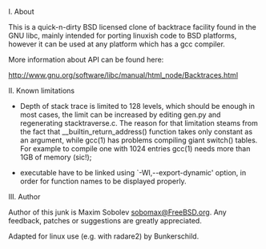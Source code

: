 I. About

This is a quick-n-dirty BSD licensed clone of backtrace facility found
in the GNU libc, mainly intended for porting linuxish code to BSD
platforms, however it can be used at any platform which has a gcc
compiler.

More information about API can be found here:

http://www.gnu.org/software/libc/manual/html_node/Backtraces.html


II. Known limitations

- Depth of stack trace is limited to 128 levels, which should be enough
  in most cases, the limit can be increased by editing gen.py and
  regenerating stacktraverse.c. The reason for that limitation steams
  from the fact that __builtin_return_address() function takes only
  constant as an argument, while gcc(1) has problems compiling giant
  switch() tables. For example to compile one with 1024 entries gcc(1)
  needs more than 1GB of memory (sic!);

- executable have to be linked using `-Wl,--export-dynamic' option,
  in order for function names to be displayed properly.


III. Author

Author of this junk is Maxim Sobolev <sobomax@FreeBSD.org>. Any feedback,
patches or suggestions are greatly appreciated.

Adapted for linux use (e.g. with radare2) by Bunkerschild.

